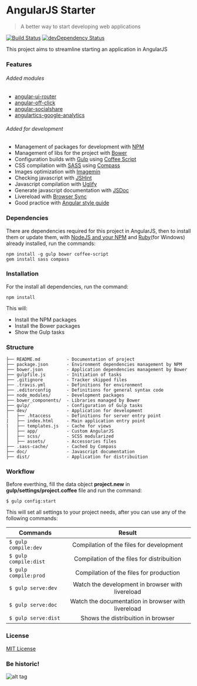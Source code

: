 # AngularJS Starter

> A better way to start developing web applications

[![Build Status](https://travis-ci.org/paulovitorwd/angularjs-starter.svg?branch=master)](https://travis-ci.org/paulovitorwd/angularjs-starter) [![devDependency Status](https://david-dm.org/paulovitorwd/angularjs-starter/dev-status.svg)](https://david-dm.org/paulovitorwd/angularjs-starter#info=devDependencies)

This project aims to streamline starting an application in AngularJS

### Features

###### Added modules
- [angular-ui-router](http://ngcordova.com/)
- [angular-off-click](http://ngmodules.org/modules/angular-off-click)
- [angular-socialshare](https://github.com/720kb/angular-socialshare)
- [angulartics-google-analytics](https://github.com/angulartics/angulartics-google-analytics)

###### Added for development
- Management of packages for development with [NPM](https://www.npmjs.com/)
- Management of libs for the project with [Bower](https://bower.io/)
- Configuration builds with [Gulp](http://gulpjs.com/) using [Coffee Script](http://coffeescript.org/)
- CSS compilation with [SASS](http://sass-lang.com/) using [Compass](http://compass-style.org/)
- Images optimization with [Imagemin](https://www.npmjs.com/package/gulp-image-optimization)
- Checking javascript with [JSHint](http://jshint.com/)
- Javascript compilation with [Uglify](https://www.npmjs.com/package/gulp-uglify)
- Generate javascript documentation with [JSDoc](http://usejsdoc.org/)
- Livereload with [Browser Sync](https://www.browsersync.io/)
- Good practice with [Angular style guide](https://github.com/johnpapa/angular-styleguide/blob/master/a1/README.md)

### Dependencies

There are dependencies required for this project in AngularJS, then to install them or update them, with [NodeJS and your NPM](https://nodejs.org/en/) and [Ruby](http://rubyinstaller.org/)(for Windows) already installed, run the commands:

    npm install -g gulp bower coffee-script
    gem install sass compass

### Installation

For the install all dependencies, run the command:

    npm install

This will:  
- Install the NPM packages
- Install the Bower packages
- Show the Gulp tasks

### Structure

    ├── README.md          - Documentation of project  
    ├── package.json       - Environment dependencies management by NPM  
    ├── bower.json         - Application dependencies management by Bower  
    ├── gulpfile.js        - Initiation of tasks  
    ├── .gitignore         - Tracker skipped files  
    ├── .travis.yml        - Definitions for environment  
    ├── .editorconfig      - Definitions for general syntax code  
    ├── node_modules/      - Development packages  
    ├── bower_components/  - Libraries managed by Bower  
    ├── gulp/              - Configuration of Gulp tasks  
    ├── dev/               - Application for development  
    │   ├── .htaccess      - Definitions for server entry point  
    |   ├── index.html     - Main application entry point  
    |   ├── templates.js   - Cache for views  
    │   ├── app/           - Custom AngularJS  
    │   ├── scss/          - SCSS modularized  
    │   ├── assets/        - Accessories files  
    ├── .sass-cache/       - Cached by Compass  
    ├── doc/               - Javascript documentation  
    ├── dist/              - Application for distribuition

### Workflow

Before everthing, fill the data object **project.new** in **gulp/settings/project.coffee** file and run the command:

    $ gulp config:start

This will set all settings to your project needs, after you can use any of the following commands:

| Commands               | Result                                             |
| ---------------------- |:--------------------------------------------------:|
|`$ gulp compile:dev`    | Compilation of the files for development           |
|`$ gulp compile:dist`   | Compilation of the files for distribuition         |
|`$ gulp compile:prod`   | Compilation of the files for production            |
|`$ gulp serve:dev`      | Watch the development in browser with livereload   |
|`$ gulp serve:doc`      | Watch the documentation in browser with livereload |
|`$ gulp serve:dist`     | Shows the distribuition in browser                 |

### License

[MIT License](http://opensource.org/licenses/mit-license.php)

### Be historic!

![alt tag](https://media.giphy.com/media/V9Ty8DdWJtkWY/giphy.gif)
